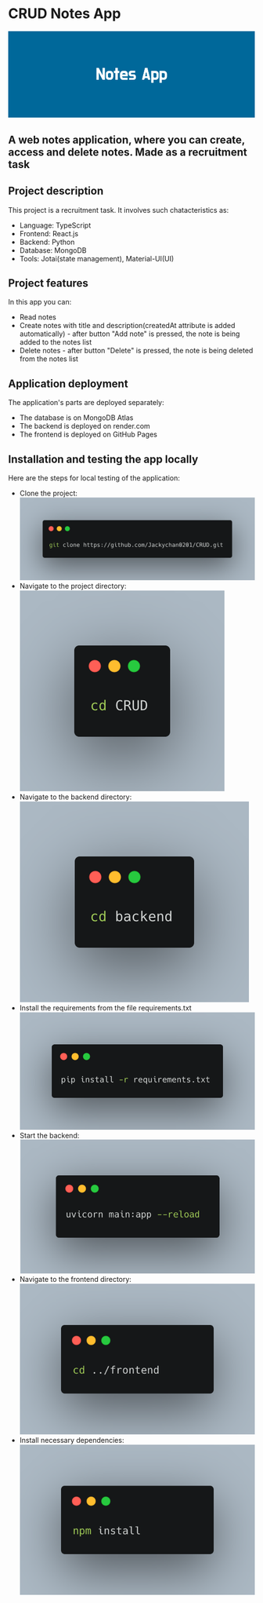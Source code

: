 # CRUD Notes App
![NotesAppLogo](/Docs/NotesApp.png)

## A web notes application, where you can create, access and delete notes. Made as a recruitment task

## Project description
This project is a recruitment task. It involves such chatacteristics as:
* Language:  TypeScript
* Frontend: React.js
* Backend: Python
* Database:  MongoDB
* Tools:  Jotai(state management),  Material-UI(UI)

## Project features
In this app you can:
* Read notes
* Create notes with title and description(createdAt attribute is added automatically) - after button "Add note" is pressed, the note is being added to the notes list
* Delete notes - after button "Delete" is pressed, the note is being deleted from the notes list

## Application deployment
The application's parts are deployed separately: 
- The database is on MongoDB Atlas 
- The backend is deployed on render.com 
- The frontend is deployed on GitHub Pages

## Installation and testing the app locally
Here are the steps for local testing of the application:
- Clone the project:
![gitClone](/Docs/gitClone.png)
- Navigate to the project directory:
![cdCRUD](/Docs/cdCRUD.png)
- Navigate to the backend directory:
![cdBackend](/Docs/cdBackend.png)
- Install the requirements from the file requirements.txt
![pipInstall](/Docs/pipInstall.png)
- Start the backend:
![runBackend](/Docs/runBackend.png)
- Navigate to the frontend directory:
![cdFrontend](/Docs/cdFrontend.png)
- Install necessary dependencies:
![npmInstall](/Docs/npmInstall.png)
